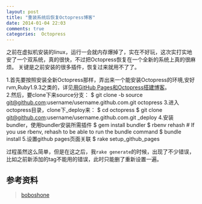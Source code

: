 ```yaml
---
layout: post
title: "重装系统后恢复Octopress博客"
date: 2014-01-04 22:03
comments: true
categories:  Octopress
---
```


之前在虚拟机安装的linux，运行一会就内存爆掉了，实在不好玩，这次实打实地安了一个双系统，真的很快，不过把Octopress恢复在一个全新的系统上真的很麻烦。
关键是之前安装的很多插件，恢复过来就用不了了。    

<!--more-->

1.首先要按照安装全新Octopress那样，弄出来一个能安装Octopress的环境,安好rvm,Ruby1.9.3之类的，详见[用GitHub Pages和Octopress搭建博客](http://ginsmile.github.io/blog/2013/08/28/yong-github-pageshe-octopressda-jian-bo-ke/#.UsgqCqx5MxA)。    
2.然后，要clone下来source分支：
	$ git clone -b source git@github.com:username/username.github.com.git octopress
3.进入octopress目录，clone下_deploy来：
	$ cd octopress
	$ git clone git@github.com:username/username.github.com.git _deploy 
4.安装bundler，使用bundler安装所需插件
	$ gem install bundler
	$ rbenv rehash    # If you use rbenv, rehash to be able to run the bundle command
	$ bundle install
5.设置github pages页面关联
	$ rake setup_github_pages


过程虽然这么简单，但是在这之后，我`rake generate`的时候，出现了不少错误，比如之前新添加的tag不能用的错误，此时只能删了重新设置一遍。


参考资料
----------
> [boboshone](http://boboshone.com/blog/2013/06/05/write-octopress-blog-on-multiple-machines/)   

